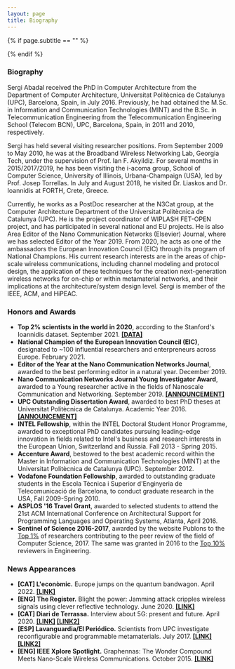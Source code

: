 ```yaml
---
layout: page
title: Biography
---
```


{% if page.subtitle == "" %}
<div class="empty_subtitle"></div>
{% endif %}


### Biography

Sergi Abadal received the PhD in Computer Architecture from the Department of Computer Architecture, Universitat Politècnica de Catalunya (UPC), Barcelona, Spain, in July 2016. Previously, he had obtained the M.Sc. in Information and Communication Technologies (MINT) and the B.Sc. in Telecommunication Engineering from the Telecommunication Engineering School (Telecom BCN), UPC, Barcelona, Spain, in 2011 and 2010, respectively.

Sergi has held several visiting researcher positions. From September 2009 to May 2010, he was at the Broadband Wireless Networking Lab, Georgia Tech, under the supervision of Prof. Ian F. Akyildiz. For several months in 2015/2017/2019, he has been visiting the i-acoma group, School of Computer Science, University of Illinois, Urbana-Champaign (USA), led by Prof. Josep Torrellas. In July and August 2018, he visited Dr. Liaskos and Dr. Ioannidis at FORTH, Crete, Greece.

Currently, he works as a PostDoc researcher at the N3Cat group, at the Computer Architecture Department of the Universitat Politècnica de Catalunya (UPC). He is the project coordinator of WIPLASH FET-OPEN project, and has participated in several national and EU projects. He is also Area Editor of the Nano Communication Networks (Elsevier) Journal, where we has selected Editor of the Year 2019. From 2020, he acts as one of the ambassadors the European Innovation Council (EIC) through its program of National Champions. His current research interests are in the areas of chip-scale wireless communications, including channel modeling and protocol design, the application of these techniques for the creation next-generation wireless networks for on-chip or within metamaterial networks, and their implications at the architecture/system design level. Sergi is member of the IEEE, ACM, and HiPEAC.

 
### Honors and Awards
 
- **Top 2% scientists in the world in 2020**, according to the Stanford's Ioannidis dataset. September 2021. **[[DATA]](https://elsevier.digitalcommonsdata.com/datasets/btchxktzyw/3)**
- **National Champion of the European Innovation Council (EIC)**, designated to ~100 influential researchers and enterpreneurs across Europe. February 2021.
- **Editor of the Year at the Nano Communication Networks Journal**, awarded to the best performing editor in a natural year. December 2019.
- **Nano Communication Networks Journal Young Investigator Award**, awarded to a Young researcher active in the fields of Nanoscale Communication and Networking. September 2019. **[[ANNOUNCEMENT]](https://www.journals.elsevier.com/nano-communication-networks/news/dr-sergi-abadal-receives-the-young-investigator-award)**
- **UPC Outstanding Dissertation Award**, awarded to best PhD theses at Universitat Politècnica de Catalunya. Academic Year 2016. **[[ANNOUNCEMENT]](https://doctorat.upc.edu/ca/tesi/premis-extraordinaris/carpeta-2018/convocatoria-2018)**
- **INTEL Fellowship**, within the INTEL Doctoral Student Honor Programme, awarded to exceptional PhD candidates pursuing leading-edge innovation in fields related to Intel's business and research interests in the European Union, Switzerland and Russia. Fall 2013 - Spring 2015.
- **Accenture Award**, bestowed to the best academic record within the Master in Information and Communication Technologies (MINT) at the Universitat Politècnica de Catalunya (UPC). September 2012.
- **Vodafone Foundation Fellowship**, awarded to outstanding graduate students in the Escola Tècnica i Superior d'Enginyeria de Telecomunicació de Barcelona, to conduct graduate research in the USA, Fall 2009-Spring 2010.
- **ASPLOS '16 Travel Grant**, awarded to selected students to attend the 21st ACM International Conference on Architectural Support for Programming Languages and Operating Systems, Atlanta, April 2016.
- **Sentinel of Science 2016-2017**, awarded by the website Publons to the [Top 1%](http://sergiabadal.com/pdf/publons_certificate_2017.pdf) of researchers contributing to the peer review of the field of Computer Science, 2017. The same was granted in 2016 to the [Top 10%](http://sergiabadal.com/pdf/publons_certificate_2016.pdf) reviewers in Engineering.
 

### News Appearances
- **[CAT] L'econòmic.** Europe jumps on the quantum bandwagon. April 2022. **[[LINK]](https://www.leconomic.cat/article/2125091-europa-puja-al-tren-de-la-quantica.html)**
- **[ENG] The Register.** Blight the power: Jamming attack cripples wireless signals using clever reflective technology. June 2020. **[[LINK]](https://www.theregister.com/2020/06/01/irs_wireless_jamming/)**
- **[CAT] Diari de Terrassa.** Interview about 5G: present and future. April 2020. **[[LINK]](http://www.diarideterrassa.es/gentdt/2020/03/21/ara-mateix-5g-tecnologia-enfocada/135166.html) [[LINK2]](https://www.citm.upc.edu/blog/el-diari-de-terrassa-entrevista-al-profesor-sergi-abadal-para-analizar-los-retos-de-la-tecnologia-5g/)**
- **[ESP] Lavanguardia/El Periódico.** Scientists from UPC investigate reconfigurable and programmable metamaterials. July 2017. **[[LINK]](http://www.lavanguardia.com/vida/20170710/424038208290/cientificos-de-la-upc-investigan-materiales-reconfigurables-y-programables.html) [[LINK2]](http://www.elperiodico.com/es/sociedad/20170710/cientificos-de-la-upc-investigan-materiales-reconfigurables-y-programables-6158737)**
- **[ENG] IEEE Xplore Spotlight.** Graphennas: The Wonder Compound Meets Nano-Scale Wireless Communications. October 2015. **[[LINK]](http://ieeexplore-spotlight.ieee.org/article/graphennas-the-wonder-compound-meets-nano-scale-wireless-communications/)**

 
